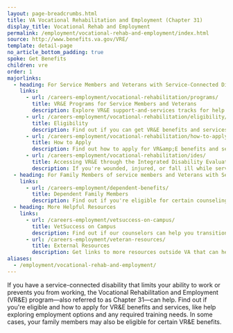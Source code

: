 ```yaml
---
layout: page-breadcrumbs.html
title: VA Vocational Rehabilitation and Employment (Chapter 31)
display_title: Vocational Rehab and Employment
permalink: /employment/vocational-rehab-and-employment/index.html
source: http://www.benefits.va.gov/VRE/
template: detail-page
no_article_bottom_padding: true
spoke: Get Benefits
children: vre
order: 1
majorlinks:
  - heading: For Service Members and Veterans with Service-Connected Disabilities
    links:
      - url: /careers-employment/vocational-rehabilitation/programs/
        title: VR&E Programs for Service Members and Veterans
        description: Explore VR&E support-and-services tracks for help learning new skills, finding a new job, starting a business, getting educational counseling, or returning to your former job.
      - url: /careers-employment/vocational-rehabilitation/eligibility/
        title: Eligibility
        description: Find out if you can get VR&E benefits and services as a service member or Veteran.
      - url: /careers-employment/vocational-rehabilitation/how-to-apply/
        title: How to Apply
        description: Find out how to apply for VR&amp;E benefits and services as a service member or Veteran.
      - url: /careers-employment/vocational-rehabilitation/ides/
        title: Accessing VR&E through the Integrated Disability Evaluation System (IDES)
        description: If you're wounded, injured, or fall ill while serving and can't perform your duties, find out how you can access VR&E services as soon as possible through IDES.
  - heading: For Family Members of service members and Veterans with Service-Connected Disabilities
    links:
      - url: /careers-employment/dependent-benefits/
        title: Dependent Family Members
        description: Find out if you're eligible for certain counseling services, training, and education benefits.
  - heading: More Helpful Resources
    links:
      - url: /careers-employment/vetsuccess-on-campus/
        title: VetSuccess on Campus
        description: Find out if our counselors can help you transition from military to college life.
      - url: /careers-employment/veteran-resources/
        title: External Resources
        description: Get links to more resources outside VA that can help you in your job search.
aliases:
  - /employment/vocational-rehab-and-employment/
---
```


<div class="va-introtext">

If you have a service-connected disability that limits your ability to work or prevents you from working, the Vocational Rehabilitation and Employment (VR&amp;E) program—also referred to as Chapter 31—can help. Find out if you're eligible and how to apply for VR&E benefits and services, like help exploring employment options and any required training needs. In some cases, your family members may also be eligible for certain VR&E benefits.

</div>
